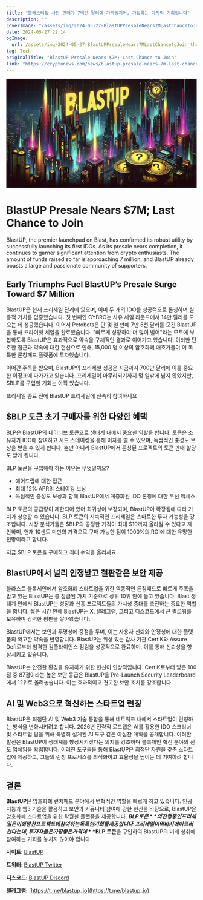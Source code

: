```yaml
---
title: "블래스터업 사전 판매가 7백만 달러에 가까워지며, 가입하는 마지막 기회입니다"
description: ""
coverImage: "/assets/img/2024-05-27-BlastUPPresaleNears7MLastChancetoJoin_thumbnail.png"
date: 2024-05-27 22:14
ogImage: 
  url: /assets/img/2024-05-27-BlastUPPresaleNears7MLastChancetoJoin_thumbnail.png
tag: Tech
originalTitle: "BlastUP Presale Nears $7M; Last Chance to Join"
link: "https://cryptonews.com/news/blastup-presale-nears-7m-last-chance-to-join.htm"
---
```




![BlastUP Presale Nears $7M; Last Chance to Join](/assets/img/2024-05-27-BlastUPPresaleNears7MLastChancetoJoin_thumbnail.png)

# BlastUP Presale Nears $7M; Last Chance to Join

BlastUP, the premier launchpad on Blast, has confirmed its robust utility by successfully launching its first IDOs. As its presale nears completion, it continues to garner significant attention from crypto enthusiasts. The amount of funds raised so far is approaching 7 million, and BlastUP already boasts a large and passionate community of supporters.

## Early Triumphs Fuel BlastUP’s Presale Surge Toward $7 Million


<div class="content-ad"></div>

BlastUP은 현재 프리세일 단계에 있으며, 이미 두 개의 IDO를 성공적으로 론칭하며 실용적 가치를 입증했습니다. 첫 번째인 CYBRO는 사유 세일 라운드에서 14만 달러를 모으는 데 성공했습니다. 이어서 Petobots은 단 몇 일 만에 7만 5천 달러를 모긴 BlastUP을 통해 프라이빗 세일을 완료했습니다. "빠르게 성장하여 더 많이 벌어"라는 모토에 부합하도록 BlastUP은 효과적으로 약속을 구체적인 결과로 이어가고 있습니다. 이러한 단호한 접근과 약속에 대한 헌신으로 인해, 15,000 명 이상의 암호화폐 애호가들이 이 독특한 론칭패드 플랫폼에 투자했습니다. 

이어간 주목을 받으며, BlastUP의 프리세일 성공은 지금까지 700만 달러에 이를 중요한 이정표에 다가가고 있습니다. 프리세일이 마무리되기까지 몇 일밖에 남지 않았지만, $BLP를 구입할 기회는 아직 있습니다.

프리세일 종료 전에 BlastUP 프리세일에 신속히 참여하세요

## $BLP 토큰 초기 구매자를 위한 다양한 혜택

<div class="content-ad"></div>

BLP은 BlastUP의 네이티브 토큰으로 생태계 내에서 중요한 역할을 합니다. 토큰은 소유자가 IDO에 참여하고 시드 스테이킹을 통해 이자를 벌 수 있으며, 독점적인 충성도 보상을 받을 수 있게 합니다. 뿐만 아니라 BlastUP에서 론칭된 프로젝트의 토큰 판매 할당도 받게 됩니다.

BLP 토큰을 구입해야 하는 이유는 무엇일까요?

- 에어드랍에 대한 접근
- 최대 12% APR의 스테이킹 보상
- 독점적인 충성도 보상과 함께 BlastUP에서 계층화된 IDO 론칭에 대한 우선 액세스

BLP 토큰의 공급량이 제한되어 있어 희귀성이 보장되며, BlastUP이 확장됨에 따라 가치가 상승할 수 있습니다. BLP 토큰의 지속적인 프리세일은 스마트한 투자 가능성을 강조합니다. 시장 분석가들은 $BLP의 공정한 가격이 최대 $10까지 올라갈 수 있다고 제안하며, 현재 10센트 미만의 가격으로 구매 가능한 점이 1000%의 ROI에 대한 유망한 전망이라고 합니다.

<div class="content-ad"></div>

지금 $BLP 토큰을 구매하고 최대 수익을 올리세요

## BlastUP에서 널리 인정받고 철판같은 보안 제공

블라스트 블록체인에서 암호화폐 스타트업을 위한 역동적인 론칭패드로 빠르게 주목을 받고 있는 BlastUP는 총 잠금된 가치 기준으로 상위 10위 안에 들고 있습니다. Blast 생태계 안에서 BlastUP는 성장과 신흥 프로젝트들의 가시성 증대를 촉진하는 중요한 역할을 합니다. 짧은 시간 안에 BlastUP는 X, 텔레그램, 그리고 디스코드에서 큰 팔로워를 보유하며 강력한 평판을 쌓아왔습니다.

BlastUP에서는 보안과 투명성에 중점을 두며, 이는 사용자 신뢰와 안정성에 대한 플랫폼의 확고한 약속을 반영합니다. BlastUP는 위상 있는 감사 기관 CertiK와 Assure Defi로부터 엄격한 컴플라이언스 점검을 성공적으로 완료하며, 이를 통해 신뢰성을 향상시키고 있습니다.

<div class="content-ad"></div>

BlastUP는 안전한 환경을 유지하기 위한 헌신이 인상적입니다. CertiK로부터 받은 100점 중 87점이라는 높은 보안 등급은 BlastUP을 Pre-Launch Security Leaderboard에서 12위로 올려놓습니다. 이는 효과적이고 견고한 보안 조치를 강조합니다.

## AI 및 Web3으로 혁신하는 스타트업 런칭

BlastUP은 최첨단 AI 및 Web3 기술 통합을 통해 네트워크 내에서 스타트업이 런칭하는 방식을 변화시키려고 합니다. 2026년 전략적 로드맵은 AI를 활용한 IDO 스크리너 및 스타트업 팀을 위해 특별히 설계된 AI 도구 같은 야심찬 계획을 공개합니다. 이러한 발전은 BlastUP이 생태계를 향상시키겠다는 의지를 강조하며 블록체인 혁신 분야의 선도 업체임을 확립합니다. 이러한 도구들을 통해 BlastUP은 최첨단 자원을 갖춘 스타트업에 제공하고, 그들의 런칭 프로세스를 최적화하고 효율성을 높이는 데 기여하려 합니다.

## 결론

<div class="content-ad"></div>

**BlastUP**은 암호화폐 런치패드 분야에서 변혁적인 역할을 빠르게 하고 있습니다. 인공지능과 웹3 기술을 활용하고 보안과 커뮤니티 참여에 강한 헌신을 바탕으로, BlastUP은 암호화폐 스타트업을 위한 탁월한 플랫폼을 제공합니다. **$BLP 토큰**의 진행 중인 프리세일은 이 희망찬 프로젝트에 참여하는 독특한 기회를 제공합니다. 프리세일이 막바지에 이르러간다는데, 투자자들은 가장 좋은 가격에 **$BLP 토큰**을 구입하여 BlastUP의 미래 성취에 참여하는 기회를 놓치지 않아야 합니다.

**사이트**: [BlastUP](https://blastup.io/)

**트위터**: [BlastUP Twitter](https://twitter.com/Blastup_io)

**디스코드**: [BlastUP Discord](https://discord.gg/5Kc3nDhqVW)

<div class="content-ad"></div>

**텔레그램:** [https://t.me/blastup_io](https://t.me/blastup_io)